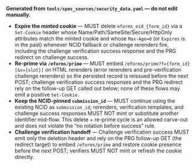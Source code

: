 **Generated from `tools/spec_sources/security_data.yaml` — do not edit manually.**

<!-- BEGIN GENERATED: ncid-rerender-steps -->
- **Expire the minted cookie** — MUST delete `eforms_eid_{form_id}` via a `Set-Cookie` header whose Name/Path/SameSite/Secure/HttpOnly attributes match the minted cookie and whose `Max-Age=0` (or `Expires` is in the past) whenever NCID fallback or challenge rerenders fire, including the challenge verification success response and the PRG redirect on challenge success.
- **Re-prime via `/eforms/prime`** — MUST embed `/eforms/prime?f={form_id}[&s={slot}]` on HTML rerenders (error rerenders and pre-verification challenge rerenders) so the persisted record is reissued before the next POST; challenge verification success responses and the PRG redirect rely on the follow-up GET called out below; none of these flows may emit a positive `Set-Cookie`.
- **Keep the NCID-pinned `submission_id`** — MUST continue using the existing NCID as `submission_id`; rerenders, verification templates, and challenge success responses MUST NOT mint or substitute another identifier mid-flow. This delete + re-prime cycle is an allowed carve-out and does not violate the “no rotation before success” rule.
- **Challenge verification handoff** — Challenge verification success MUST emit only the deletion header and rely on the PRG follow-up GET (the redirect target) to embed `/eforms/prime` and restore cookie presence before the next POST; verifiers MUST NOT mint or refresh the cookie directly.
<!-- END GENERATED: ncid-rerender-steps -->
